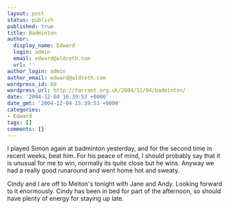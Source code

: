 ```yaml
---
layout: post
status: publish
published: true
title: Badminton
author:
  display_name: Edward
  login: admin
  email: edward@aldreth.com
  url: ''
author_login: admin
author_email: edward@aldreth.com
wordpress_id: 60
wordpress_url: http://tarrant.org.uk/2004/12/04/badminton/
date: '2004-12-04 16:39:53 +0000'
date_gmt: '2004-12-04 15:39:53 +0000'
categories:
- Edward
tags: []
comments: []
---
```

<p>I played Simon again at badminton yesterday, and for the second time in recent weeks, beat him.  For his peace of mind, I should probably say that it is unusual for me to win, normally its quite close but he wins.  Anyway we had a really good runaround and went home hot and sweaty.</p>
<p>Cindy and I are off to Melton's tonight with Jane and Andy.  Looking forward to it enormously.  Cindy has been in bed for part of the afternoon, so should have plenty of energy for staying up late.</p>
